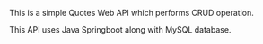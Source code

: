 This is a simple Quotes Web API which performs CRUD operation.

This API uses Java Springboot along with MySQL database.
